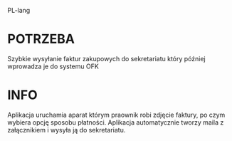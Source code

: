 PL-lang

# POTRZEBA
Szybkie wysyłanie faktur zakupowych do sekretariatu który później wprowadza je do systemu OFK

# INFO
Aplikacja uruchamia aparat którym praownik robi zdjęcie faktury, po czym wybiera opcję sposobu płatności. Aplikacja automatycznie tworzy maila z załącznikiem i wysyła ją do sekretariatu.
